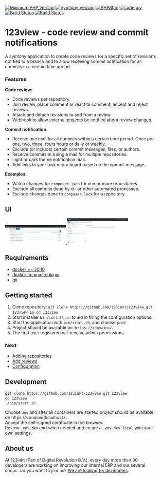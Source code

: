 [![Minimum PHP Version](https://img.shields.io/badge/php-%3E%3D%208.3-8892BF)](https://php.net/)
[![Symfony Version](https://img.shields.io/badge/symfony-7.0-4BC51D)](https://symfony.com/releases)
[![PHPStan](https://img.shields.io/badge/phpstan-enabled-4BC51D)](https://www.phpstan.com/)
[![codecov](https://codecov.io/gh/123inkt/123view/branch/master/graph/badge.svg)](https://app.codecov.io/gh/123inkt/123view)
[![Build Status](https://github.com/123inkt/123view/actions/workflows/check.yml/badge.svg?branch=master)](https://github.com/123inkt/123view/actions)
[![Build Status](https://github.com/123inkt/123view/actions/workflows/test.yml/badge.svg?branch=master)](https://github.com/123inkt/123view/actions)

# 123view - code review and commit notifications
A symfony application to create code reviews for a specific set of revisions not tied to a branch and to allow receiving commit notification for all commits in a certain time period.

### Features

**Code review:**
- Code reviews per repository.
- Join review, place comment or react to comment, accept and reject reviews.
- Attach and detach revisions to and from a review.
- Webhook to allow external projects be notified about review changes.

**Commit notification:**
- Receive one mail for all commits within a certain time period. Once per one, two, three, fours hours or daily or weekly.
- Exclude (or include) certain commit messages, files, or authors.
- Receive commits in a single mail for multiple repositories.
- Light or dark theme notification mail.
- Add links to your task or jira board based on the commit message.

**Examples:**
- Watch changes for `composer.json` for one or more repositories.
- Exclude all commits done by ci- or other automated processes.
- Exclude changes done to `composer.lock` for a repository.

## UI

<a href="docs/impressions.md">
    <img src="docs/images/review-overview.png" width="200" alt="Review overview">
</a>
<a href="docs/impressions.md">
    <img src="docs/images/review-details.png" width="200" alt="Review details">
</a>

## Requirements

- [docker >= 20.10](https://docs.docker.com/engine/install/)
- [docker compose plugin](https://docs.docker.com/compose/install/linux/)
- [git](https://git-scm.com/download/linux)

## Getting started

1) Clone repository: `git clone https://github.com/123inkt/123view.git 123view && cd 123view`
2) Start installer `bin/install.sh` to aid in filling the configuration options.
3) Start the application with `bin/start.sh`, and choose `prod`
4) Project should be available on: `https://<domain>/`.
5) The first user registered will receive admin permissions.

### Next
- [Adding repositories](docs/adding-repositories.md)
- [Add reviews](docs/indexing-repositories.md)
- [Configuration](docs/configuration.md)

## Development
```shell
git clone https://github.com/123inkt/123view.git 123view
cd 123view
./bin/start.sh
```
Choose `dev` and after all containers are started project should be available on https://<domain|localhost>.<br>
Accept the self-signed certificate in the browser.<br>
Review `.env.dev` and when needed and create a `.env.dev.local` with your own settings.

## About us

At 123inkt (Part of Digital Revolution B.V.), every day more than 30 developers are working on improving our internal ERP and our several shops. Do
you want to join us? [We are looking for developers](https://www.werkenbij123inkt.nl/vacatures).
